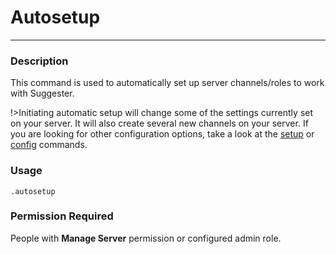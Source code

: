# Autosetup
---
### Description
This command is used to automatically set up server channels/roles to work with Suggester.

!>Initiating automatic setup will change some of the settings currently set on your server. It will also create several new channels on your server. If you are looking for other configuration options, take a look at the [setup](es/admin/setup.md) or [config](es/admin/config.md) commands.

### Usage
```
.autosetup
```
### Permission Required
People with **Manage Server** permission or configured admin role.
